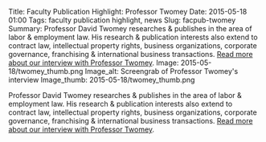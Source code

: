 Title: Faculty Publication Highlight: Professor Twomey 
Date: 2015-05-18 01:00 
Tags: faculty publication highlight, news 
Slug: facpub-twomey 
Summary: Professor David Twomey researches & publishes in the area of labor & employment law. His research & publication interests also extend to contract law, intellectual property rights, business organizations, corporate governance, franchising & international business transactions. [Read more about our interview with Professor Twomey](http://www.bc.edu/sites/libraries/facpub/twomey-publishing).
Image: 2015-05-18/twomey_thumb.png
Image_alt: Screengrab of Professor Twomey's interview
Image_thumb: 2015-05-18/twomey_thumb.png

Professor David Twomey researches & publishes in the area of labor & employment law. His research & publication interests also extend to contract law, intellectual property rights, business organizations, corporate governance, franchising & international business transactions. 
[Read more about our interview with Professor Twomey](http://www.bc.edu/sites/libraries/facpub/twomey-publishing).